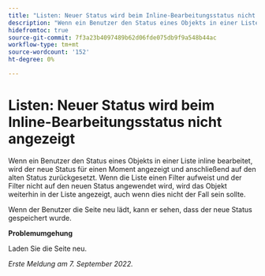 ```yaml
---
title: "Listen: Neuer Status wird beim Inline-Bearbeitungsstatus nicht angezeigt"
description: "Wenn ein Benutzer den Status eines Objekts in einer Liste inline bearbeitet, wird der neue Status für einen Moment angezeigt und anschließend auf den alten Status zurückgesetzt. Wenn die Liste einen Filter aufweist und der Filter nicht auf den neuen Status angewendet wird, wird das Objekt weiterhin in der Liste angezeigt, auch wenn dies nicht der Fall sein sollte. "
hidefromtoc: true
source-git-commit: 7f3a23b4097489b62d06fde075db9f9a548b44ac
workflow-type: tm+mt
source-wordcount: '152'
ht-degree: 0%

---
```



# Listen: Neuer Status wird beim Inline-Bearbeitungsstatus nicht angezeigt

Wenn ein Benutzer den Status eines Objekts in einer Liste inline bearbeitet, wird der neue Status für einen Moment angezeigt und anschließend auf den alten Status zurückgesetzt. Wenn die Liste einen Filter aufweist und der Filter nicht auf den neuen Status angewendet wird, wird das Objekt weiterhin in der Liste angezeigt, auch wenn dies nicht der Fall sein sollte.

Wenn der Benutzer die Seite neu lädt, kann er sehen, dass der neue Status gespeichert wurde.

**Problemumgehung**

Laden Sie die Seite neu.

_Erste Meldung am 7. September 2022._

